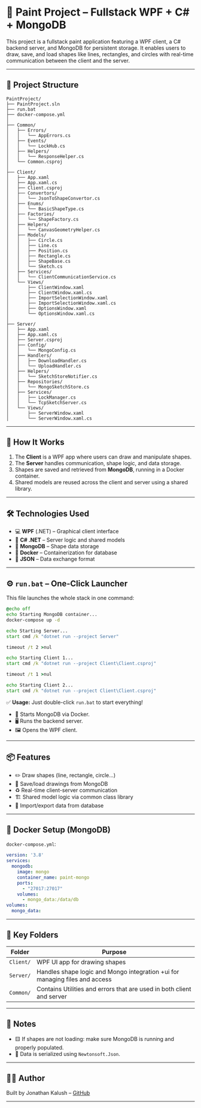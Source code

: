 # 🎨 Paint Project – Fullstack WPF + C# + MongoDB

This project is a fullstack paint application featuring a WPF client, a C# backend server, and MongoDB for persistent storage. It enables users to draw, save, and load shapes like lines, rectangles, and circles with real-time communication between the client and the server.

---

## 📁 Project Structure

```
PaintProject/
├── PaintProject.sln
├── run.bat
├── docker-compose.yml
│
├── Common/
│   ├── Errors/
│   │   └── AppErrors.cs
│   ├── Events/
│   │   └── LockHub.cs
│   ├── Helpers/
│   │   └── ResponseHelper.cs
│   └── Common.csproj
│
├── Client/
│   ├── App.xaml
│   ├── App.xaml.cs
│   ├── Client.csproj
│   ├── Convertors/
│   │   └── JsonToShapeConvertor.cs
│   ├── Enums/
│   │   └── BasicShapeType.cs
│   ├── Factories/
│   │   └── ShapeFactory.cs
│   ├── Helpers/
│   │   └── CanvasGeometryHelper.cs
│   ├── Models/
│   │   ├── Circle.cs
│   │   ├── Line.cs
│   │   ├── Position.cs
│   │   ├── Rectangle.cs
│   │   ├── ShapeBase.cs
│   │   └── Sketch.cs
│   ├── Services/
│   │   └── ClientCommunicationService.cs
│   └── Views/
│       ├── ClientWindow.xaml
│       ├── ClientWindow.xaml.cs
│       ├── ImportSelectionWindow.xaml
│       ├── ImportSelectionWindow.xaml.cs
│       ├── OptionsWindow.xaml
│       └── OptionsWindow.xaml.cs
│
├── Server/
│   ├── App.xaml
│   ├── App.xaml.cs
│   ├── Server.csproj
│   ├── Config/
│   │   └── MongoConfig.cs
│   ├── Handlers/
│   │   ├── DownloadHandler.cs
│   │   └── UploadHandler.cs
│   ├── Helpers/
│   │   └── SketchStoreNotifier.cs
│   ├── Repositories/
│   │   └── MongoSketchStore.cs
│   ├── Services/
│   │   ├── LockManager.cs
│   │   └── TcpSketchServer.cs
│   └── Views/
│       ├── ServerWindow.xaml
│       └── ServerWindow.xaml.cs
```

---

## 🚀 How It Works

1. The **Client** is a WPF app where users can draw and manipulate shapes.
2. The **Server** handles communication, shape logic, and data storage.
3. Shapes are saved and retrieved from **MongoDB**, running in a Docker container.
4. Shared models are reused across the client and server using a shared library.

---

## 🛠️ Technologies Used

* 💻 **WPF** (.NET) – Graphical client interface
* 🧠 **C# .NET** – Server logic and shared models
* 🧾 **MongoDB** – Shape data storage
* 🐳 **Docker** – Containerization for database
* 🔁 **JSON** – Data exchange format

---

## ⚙️ `run.bat` – One-Click Launcher

This file launches the whole stack in one command:

```bat
@echo off
echo Starting MongoDB container...
docker-compose up -d

echo Starting Server...
start cmd /k "dotnet run --project Server"

timeout /t 2 >nul

echo Starting Client 1...
start cmd /k "dotnet run --project Client\Client.csproj"

timeout /t 1 >nul

echo Starting Client 2...
start cmd /k "dotnet run --project Client\Client.csproj"
```

✅ **Usage:** Just double-click `run.bat` to start everything!

* 🐳 Starts MongoDB via Docker.
* 🖥️ Runs the backend server.
* 🖼️ Opens the WPF client.

---

## 📦 Features

* ✏️ Draw shapes (line, rectangle, circle...)
* 💾 Save/load drawings from MongoDB
* ♻️ Real-time client-server communication
* 🏗️ Shared model logic via common class library
* 🧪 Import/export data from database

---

## 🔧 Docker Setup (MongoDB)

`docker-compose.yml`:

```yaml
version: '3.8'
services:
  mongodb:
    image: mongo
    container_name: paint-mongo
    ports:
      - "27017:27017"
    volumes:
      - mongo_data:/data/db
volumes:
  mongo_data:
```

---

## 🧠 Key Folders

| Folder    | Purpose                                                                     |
| --------- | --------------------------------------------------------------------------- |
| `Client/` | WPF UI app for drawing shapes                                               |
| `Server/` | Handles shape logic and Mongo integration +ui for managing files and access |
| `Common/` | Contains Utilities and errors that are used in both client and server       |
---

## 📎 Notes

* 🟨 If shapes are not loading: make sure MongoDB is running and properly populated.
* 🔁 Data is serialized using `Newtonsoft.Json`.

---

## 👨‍💻 Author

Built by Jonathan Kalush – [GitHub](https://github.com/kalush666)

---

